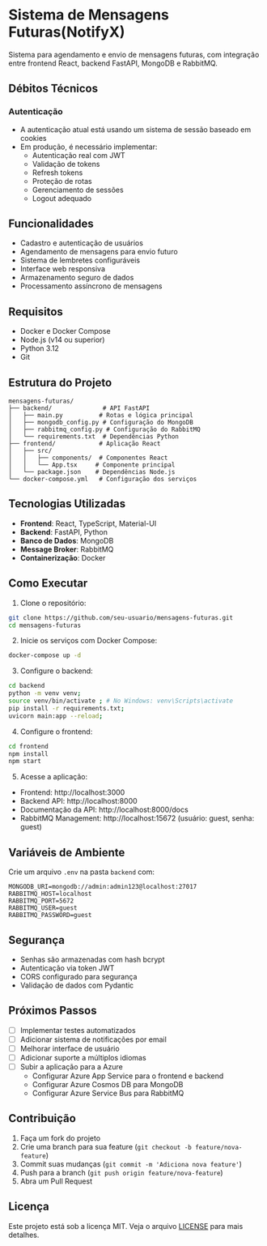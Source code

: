 # Sistema de Mensagens Futuras(NotifyX)

Sistema para agendamento e envio de mensagens futuras, com integração entre frontend React, backend FastAPI, MongoDB e RabbitMQ.

## Débitos Técnicos

### Autenticação
- A autenticação atual está usando um sistema de sessão baseado em cookies
- Em produção, é necessário implementar:
  - Autenticação real com JWT
  - Validação de tokens
  - Refresh tokens
  - Proteção de rotas
  - Gerenciamento de sessões
  - Logout adequado

## Funcionalidades

- Cadastro e autenticação de usuários
- Agendamento de mensagens para envio futuro
- Sistema de lembretes configuráveis
- Interface web responsiva
- Armazenamento seguro de dados
- Processamento assíncrono de mensagens

## Requisitos

- Docker e Docker Compose
- Node.js (v14 ou superior)
- Python 3.12
- Git

## Estrutura do Projeto

```
mensagens-futuras/
├── backend/              # API FastAPI
│   ├── main.py          # Rotas e lógica principal
│   ├── mongodb_config.py # Configuração do MongoDB
│   ├── rabbitmq_config.py # Configuração do RabbitMQ
│   └── requirements.txt  # Dependências Python
├── frontend/            # Aplicação React
│   ├── src/
│   │   ├── components/  # Componentes React
│   │   └── App.tsx     # Componente principal
│   └── package.json    # Dependências Node.js
└── docker-compose.yml   # Configuração dos serviços
```

## Tecnologias Utilizadas

- **Frontend**: React, TypeScript, Material-UI
- **Backend**: FastAPI, Python
- **Banco de Dados**: MongoDB
- **Message Broker**: RabbitMQ
- **Containerização**: Docker

## Como Executar

1. Clone o repositório:
```bash
git clone https://github.com/seu-usuario/mensagens-futuras.git
cd mensagens-futuras
```

2. Inicie os serviços com Docker Compose:
```bash
docker-compose up -d
```

3. Configure o backend:
```bash
cd backend
python -m venv venv;
source venv/bin/activate ; # No Windows: venv\Scripts\activate
pip install -r requirements.txt;
uvicorn main:app --reload;
```

4. Configure o frontend:
```bash
cd frontend
npm install
npm start
```

5. Acesse a aplicação:
- Frontend: http://localhost:3000
- Backend API: http://localhost:8000
- Documentação da API: http://localhost:8000/docs
- RabbitMQ Management: http://localhost:15672 (usuário: guest, senha: guest)

## Variáveis de Ambiente

Crie um arquivo `.env` na pasta `backend` com:

```env
MONGODB_URI=mongodb://admin:admin123@localhost:27017
RABBITMQ_HOST=localhost
RABBITMQ_PORT=5672
RABBITMQ_USER=guest
RABBITMQ_PASSWORD=guest
```

## Segurança

- Senhas são armazenadas com hash bcrypt
- Autenticação via token JWT
- CORS configurado para segurança
- Validação de dados com Pydantic

## Próximos Passos

- [ ] Implementar testes automatizados
- [ ] Adicionar sistema de notificações por email
- [ ] Melhorar interface de usuário
- [ ] Adicionar suporte a múltiplos idiomas
- [ ] Subir a aplicação para a Azure
  - Configurar Azure App Service para o frontend e backend
  - Configurar Azure Cosmos DB para MongoDB
  - Configurar Azure Service Bus para RabbitMQ

## Contribuição

1. Faça um fork do projeto
2. Crie uma branch para sua feature (`git checkout -b feature/nova-feature`)
3. Commit suas mudanças (`git commit -m 'Adiciona nova feature'`)
4. Push para a branch (`git push origin feature/nova-feature`)
5. Abra um Pull Request

## Licença

Este projeto está sob a licença MIT. Veja o arquivo [LICENSE](LICENSE) para mais detalhes. 